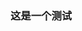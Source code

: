 <!--
 * @Author: 程英明
 * @Date: 2022-06-26 14:36:08
 * @LastEditTime: 2022-06-26 14:36:17
 * @LastEditors: 程英明
 * @Description: 
 * @FilePath: \doc-man\docs\database\mysql\info.md
 * QQ:504875043@qq.com
-->
### 这是一个测试